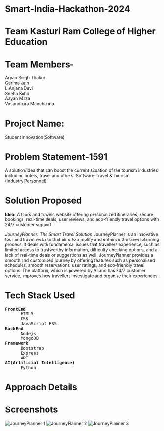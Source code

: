 # Smart-India-Hackathon-2024

# Team Kasturi Ram College of Higher Education

# Team Members-
Aryan Singh Thakur<br>
Garima Jain<br>
L.Anjana Devi<br>
Sneha Kohli<br>
Aayan Mirza<br>
Vasundhara Manchanda<br>

# Project Name:
Student Innovation(Software)

# Problem Statement-1591
A solution/idea that can boost the current situation of the tourism industries including hotels, travel and others.
Software-Travel & Tourism (Industry Personnel).

# Solution Proposed
<b>Idea:</b> A tours and travels website offering personalized itineraries, secure bookings, real-time deals, user reviews, and eco-friendly travel options with 24/7 customer support.

*JourneyPlanner: The Smart Travel Solution*
JourneyPlanner is an innovative tour and travel website that aims to simplify and enhance the travel planning process. It deals with fundamental issues that travellers experience, such as 
limited access to trustworthy information, difficulty checking options, and a lack of real-time deals or suggestions as well.
JourneyPlanner provides a smooth and customised journey by offering features such as personalised schedules, smooth reservations, user ratings, and eco-friendly travel options. The platform,
which is powered by AI and has 24/7 customer service, improves how travellers investigate and organise their experiences.

# Tech Stack Used
<pre><b>FrontEnd</b>
      HTML5
      CSS 
      JavaScript ES5
<b>BackEnd</b>
      Nodejs
      MongoDB
<b>Framework</b>
      Bootstrap
      Express
      API
<b>AI(Artificial Intelligence)</b>
      Python
</pre>

# Approach Details
# Screenshots
![JourneyPlanner 1](https://github.com/user-attachments/assets/85faa603-9fe6-48a2-86f4-4e70890cfc67)
![JourneyPlanner 2](https://github.com/user-attachments/assets/fc5f3763-47c0-4eff-9c8f-63d355b31b6e)
![JourneyPlanner 3](https://github.com/user-attachments/assets/c8e1f01f-f1e2-456b-b04b-1a90e1f496f4)

